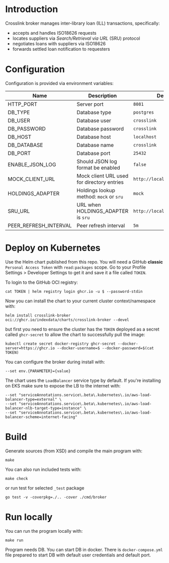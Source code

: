 # Introduction

Crosslink broker manages inter-library loan (ILL) transactions, specifically:

* accepts and handles ISO18626 requests
* locates suppliers via _Search/Retrieval via URL_ (SRU) protocol
* negotiates loans with suppliers via ISO18626
* forwards settled loan notification to requesters

# Configuration

Configuration is provided via environment variables:

| Name                  | Description                                | Default value                     |
|-----------------------|--------------------------------------------|-----------------------------------|
| HTTP_PORT             | Server port                                | `8081`                            |
| DB_TYPE               | Database type                              | `postgres`                        |
| DB_USER               | Database user                              | `crosslink`                       |
| DB_PASSWORD           | Database password                          | `crosslink`                       |
| DB_HOST               | Database host                              | `localhost`                       |
| DB_DATABASE           | Database name                              | `crosslink`                       |
| DB_PORT               | Database port                              | `25432`                           |
| ENABLE_JSON_LOG       | Should JSON log format be enabled          | `false`                           |
| MOCK_CLIENT_URL       | Mock client URL used for directory entries | `http://localhost:19083/iso18626` |
| HOLDINGS_ADAPTER      | Holdings lookup method: `mock` or `sru`    | `mock`                            |
| SRU_URL               | URL when HOLDINGS_ADAPTER is `sru`         | `http://localhost:8081/sru`       |
| PEER_REFRESH_INTERVAL | Peer refresh interval                      | `5m`                              |

# Deploy on Kubernetes

Use the Helm chart published from this repo. You will need a GitHub __classic__
`Personal Access Token` with `read:packages` scope.
Go to your Profile Settings > Developer Settings to get it and save it a file called `TOKEN`.

To login to the GitHub OCI registry:

```
cat TOKEN | helm registry login ghcr.io -u $ --password-stdin
```

Now you can install the chart to your current cluster context/namespace with:

```
helm install crosslink-broker oci://ghcr.io/indexdata/charts/crosslink-broker --devel
```

but first you need to ensure the cluster has the `TOKEN` deployed as a secret called
`ghcr-secret` to allow the chart to successfully pull the image:

```
kubectl create secret docker-registry ghcr-secret --docker-server=https://ghcr.io --docker-username=$ --docker-password=$(cat TOKEN)
```

You can configure the broker during install with:

```
--set env.{PARAMETER}={value}
```

The chart uses the `LoadBalancer` service type by default. If you're installing on EKS make sure to expose the LB to the internet with:

```
--set "serviceAnnotations.service\.beta\.kubernetes\.io/aws-load-balancer-type=external" \
--set "serviceAnnotations.service\.beta\.kubernetes\.io/aws-load-balancer-nlb-target-type=instance" \
--set "serviceAnnotations.service\.beta\.kubernetes\.io/aws-load-balancer-scheme=internet-facing"
```

# Build

Generate sources (from XSD) and compile the main program with:

```
make
```

You can also run included tests with:

```
make check
```

or run test for selected `_test` package

```
go test -v -coverpkg=./.. -cover ./cmd/broker
```

# Run locally

You can run the program locally with:

```
make run
```

Program needs DB. You can start DB in docker. 
There is `docker-compose.yml` file prepared to start DB with default user credentials and default port.

